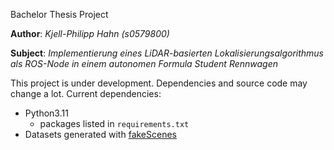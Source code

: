 Bachelor Thesis Project

**Author**: _Kjell-Philipp Hahn (s0579800)_

**Subject**: _Implementierung eines LiDAR-basierten Lokalisierungsalgorithmus als ROS-Node in einem autonomen Formula Student Rennwagen_

This project is under development. Dependencies and source code may change a lot.
Current dependencies:
- Python3.11
    - packages listed in `requirements.txt`
- Datasets generated with [fakeScenes](https://github.com/Chalmers-Formula-Student/fakeScenes)
